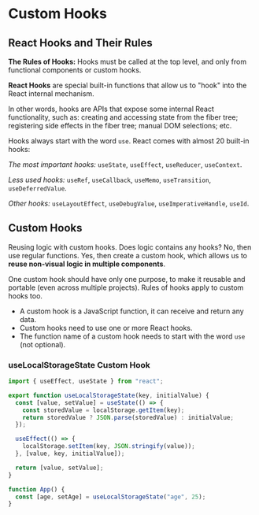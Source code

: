 # Custom Hooks

## React Hooks and Their Rules

**The Rules of Hooks:** Hooks must be called at the top level, and only from functional components or custom hooks.

**React Hooks** are special built-in functions that allow us to "hook" into the React internal mechanism.

In other words, hooks are APIs that expose some internal React functionality, such as: creating and accessing state from the fiber tree; registering side effects in the fiber tree; manual DOM selections; etc.

Hooks always start with the word `use`. React comes with almost 20 built-in hooks:

_The most important hooks:_ `useState`, `useEffect`, `useReducer`, `useContext`.

_Less used hooks:_ `useRef`, `useCallback`, `useMemo`, `useTransition`, `useDeferredValue`.

_Other hooks:_ `useLayoutEffect`, `useDebugValue`, `useImperativeHandle`, `useId`.

## Custom Hooks

Reusing logic with custom hooks. Does logic contains any hooks? No, then use regular functions. Yes, then create a custom hook, which allows us to **reuse non-visual logic in multiple components**.

One custom hook should have only one purpose, to make it reusable and portable (even across multiple projects). Rules of hooks apply to custom hooks too.

- A custom hook is a JavaScript function, it can receive and return any data.
- Custom hooks need to use one or more React hooks.
- The function name of a custom hook needs to start with the word `use` (not optional).

### useLocalStorageState Custom Hook

```jsx
import { useEffect, useState } from "react";

export function useLocalStorageState(key, initialValue) {
  const [value, setValue] = useState(() => {
    const storedValue = localStorage.getItem(key);
    return storedValue ? JSON.parse(storedValue) : initialValue;
  });

  useEffect(() => {
    localStorage.setItem(key, JSON.stringify(value));
  }, [value, key, initialValue]);

  return [value, setValue];
}

function App() {
  const [age, setAge] = useLocalStorageState("age", 25);
}
```
